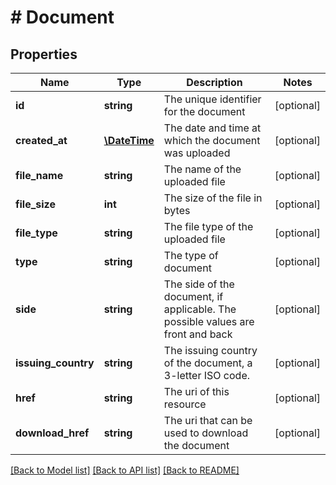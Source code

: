 # # Document

## Properties

Name | Type | Description | Notes
------------ | ------------- | ------------- | -------------
**id** | **string** | The unique identifier for the document | [optional] 
**created_at** | [**\DateTime**](\DateTime.md) | The date and time at which the document was uploaded | [optional] 
**file_name** | **string** | The name of the uploaded file | [optional] 
**file_size** | **int** | The size of the file in bytes | [optional] 
**file_type** | **string** | The file type of the uploaded file | [optional] 
**type** | **string** | The type of document | [optional] 
**side** | **string** | The side of the document, if applicable. The possible values are front and back | [optional] 
**issuing_country** | **string** | The issuing country of the document, a 3-letter ISO code. | [optional] 
**href** | **string** | The uri of this resource | [optional] 
**download_href** | **string** | The uri that can be used to download the document | [optional] 

[[Back to Model list]](../../README.md#documentation-for-models) [[Back to API list]](../../README.md#documentation-for-api-endpoints) [[Back to README]](../../README.md)


